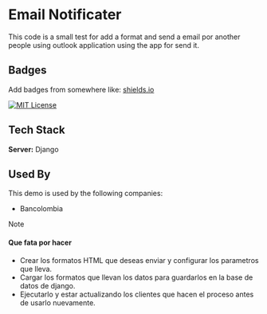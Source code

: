 
# Email Notificater

This code is a small test for add a format and send a email por another people using outlook application using the app for send it.
## Badges

Add badges from somewhere like: [shields.io](https://shields.io/)

[![MIT License](https://img.shields.io/badge/License-MIT-green.svg)](https://choosealicense.com/licenses/mit/)


## Tech Stack

**Server:** Django


## Used By

This demo is used by the following companies:
- Bancolombia

>[!Note]
>#### Que fata por hacer
> - Crear los formatos HTML que deseas enviar y configurar los parametros que lleva.
> - Cargar los formatos que llevan los datos para guardarlos en la base de datos de django.
> - Ejecutarlo y estar actualizando los clientes que hacen el proceso antes de usarlo nuevamente.
